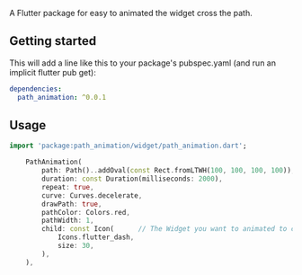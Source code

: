 <!--
This README describes the package. If you publish this package to pub.dev,
this README's contents appear on the landing page for your package.

For information about how to write a good package README, see the guide for
[writing package pages](https://dart.dev/guides/libraries/writing-package-pages).

For general information about developing packages, see the Dart guide for
[creating packages](https://dart.dev/guides/libraries/create-library-packages)
and the Flutter guide for
[developing packages and plugins](https://flutter.dev/developing-packages).
-->

A Flutter package for easy to animated the widget cross the path.

## Getting started

This will add a line like this to your package's pubspec.yaml (and run an implicit flutter pub get):

```yaml
dependencies:
  path_animation: ^0.0.1
```


## Usage

```dart
import 'package:path_animation/widget/path_animation.dart';

    PathAnimation(
        path: Path()..addOval(const Rect.fromLTWH(100, 100, 100, 100)), // The path to set  to animated.
        duration: const Duration(milliseconds: 2000),
        repeat: true,
        curve: Curves.decelerate,
        drawPath: true,
        pathColor: Colors.red,
        pathWidth: 1,
        child: const Icon(      // The Widget you want to animated to cross the path.
            Icons.flutter_dash,
            size: 30,
        ),
    ),
```